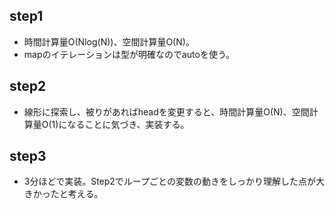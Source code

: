 ## step1
- 時間計算量O(Nlog(N))、空間計算量O(N)。
- mapのイテレーションは型が明確なのでautoを使う。

## step2
- 線形に探索し、被りがあればheadを変更すると、時間計算量O(N)、空間計算量O(1)になることに気づき、実装する。

## step3
- 3分ほどで実装。Step2でループごとの変数の動きをしっかり理解した点が大きかったと考える。
